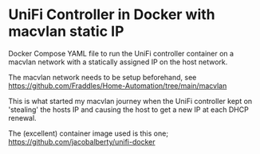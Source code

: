 # UniFi Controller in Docker with macvlan static IP

Docker Compose YAML file to run the UniFi controller container on a macvlan network with a statically assigned IP on the host network.

The macvlan network needs to be setup beforehand, see https://github.com/Fraddles/Home-Automation/tree/main/macvlan

This is what started my macvlan journey when the UniFi controller kept on 'stealing' the hosts IP and causing the host to get a new IP at each DHCP renewal.

The (excellent) container image used is this one; https://github.com/jacobalberty/unifi-docker
